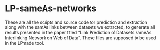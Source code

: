 # LP-sameAs-networks
These are all the scripts and source code for prediction and extraction
along with the samAs links between datasets we extracted, to generate
all results presented in the paper titled “Link Prediction of Datasets
sameAs Interlinking Network on Web of Data”. These files are supposed
to be used in the LPmade tool.
